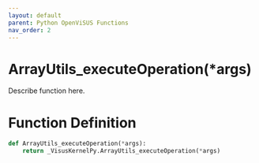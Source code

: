 ```yaml
---
layout: default
parent: Python OpenViSUS Functions
nav_order: 2
---
```


# ArrayUtils_executeOperation(*args)

Describe function here.

# Function Definition

```python
def ArrayUtils_executeOperation(*args):
    return _VisusKernelPy.ArrayUtils_executeOperation(*args)
```